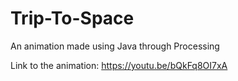 # Trip-To-Space
An animation made using Java through Processing

Link to the animation: https://youtu.be/bQkFq8OI7xA
